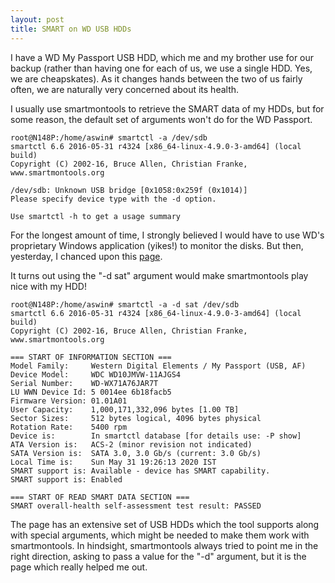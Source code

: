 ```yaml
---
layout: post
title: SMART on WD USB HDDs
---
```


I have a WD My Passport USB HDD, which me and my brother use for our backup
(rather than having one for each of us, we use a single HDD. Yes, we are
cheapskates). As it changes hands between the two of us fairly often, we
are naturally very concerned about its health.

I usually use smartmontools to retrieve the SMART data of my HDDs, but for
some reason, the default set of arguments won't do for the WD Passport.

    root@N148P:/home/aswin# smartctl -a /dev/sdb
    smartctl 6.6 2016-05-31 r4324 [x86_64-linux-4.9.0-3-amd64] (local build)
    Copyright (C) 2002-16, Bruce Allen, Christian Franke, www.smartmontools.org

    /dev/sdb: Unknown USB bridge [0x1058:0x259f (0x1014)]
    Please specify device type with the -d option.

    Use smartctl -h to get a usage summary

For the longest amount of time, I strongly believed I would have to use WD's
proprietary Windows application (yikes!) to monitor the disks. But then,
yesterday, I chanced upon this [page](https://www.smartmontools.org/wiki/Supported_USB-Devices).

It turns out using the "-d sat" argument would make smartmontools play nice
with my HDD!

    root@N148P:/home/aswin# smartctl -a -d sat /dev/sdb
    smartctl 6.6 2016-05-31 r4324 [x86_64-linux-4.9.0-3-amd64] (local build)
    Copyright (C) 2002-16, Bruce Allen, Christian Franke, www.smartmontools.org

    === START OF INFORMATION SECTION ===
    Model Family:     Western Digital Elements / My Passport (USB, AF)
    Device Model:     WDC WD10JMVW-11AJGS4
    Serial Number:    WD-WX71A76JAR7T
    LU WWN Device Id: 5 0014ee 6b18facb5
    Firmware Version: 01.01A01
    User Capacity:    1,000,171,332,096 bytes [1.00 TB]
    Sector Sizes:     512 bytes logical, 4096 bytes physical
    Rotation Rate:    5400 rpm
    Device is:        In smartctl database [for details use: -P show]
    ATA Version is:   ACS-2 (minor revision not indicated)
    SATA Version is:  SATA 3.0, 3.0 Gb/s (current: 3.0 Gb/s)
    Local Time is:    Sun May 31 19:26:13 2020 IST
    SMART support is: Available - device has SMART capability.
    SMART support is: Enabled

    === START OF READ SMART DATA SECTION ===
    SMART overall-health self-assessment test result: PASSED

The page has an extensive set of USB HDDs which the tool supports along with
special arguments, which might be needed to make them work with smartmontools.
In hindsight, smartmontools always tried to point me in the right direction,
asking to pass a value for the "-d" argument, but it is the page which really
helped me out.
